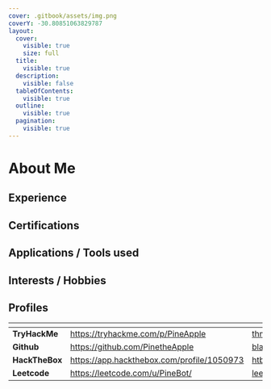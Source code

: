 ```yaml
---
cover: .gitbook/assets/img.png
coverY: -30.80851063829787
layout:
  cover:
    visible: true
    size: full
  title:
    visible: true
  description:
    visible: false
  tableOfContents:
    visible: true
  outline:
    visible: true
  pagination:
    visible: true
---
```


# About Me

## Experience



## Certifications



## Applications / Tools used



## Interests / Hobbies



## Profiles

<table data-view="cards"><thead><tr><th></th><th data-hidden data-card-target data-type="content-ref"></th><th data-hidden data-card-cover data-type="files"></th></tr></thead><tbody><tr><td><strong>TryHackMe</strong></td><td><a href="https://tryhackme.com/p/PineApple">https://tryhackme.com/p/PineApple</a></td><td><a href=".gitbook/assets/thm_red.png">thm_red.png</a></td></tr><tr><td><strong>Github</strong></td><td><a href="https://github.com/PinetheApple">https://github.com/PinetheApple</a></td><td><a href=".gitbook/assets/black.png">black.png</a></td></tr><tr><td><strong>HackTheBox</strong></td><td><a href="https://app.hackthebox.com/profile/1050973">https://app.hackthebox.com/profile/1050973</a></td><td><a href=".gitbook/assets/htb_green.png">htb_green.png</a></td></tr><tr><td><strong>Leetcode</strong></td><td><a href="https://leetcode.com/u/PineBot/">https://leetcode.com/u/PineBot/</a></td><td><a href=".gitbook/assets/leetcode_yellow.png">leetcode_yellow.png</a></td></tr></tbody></table>
